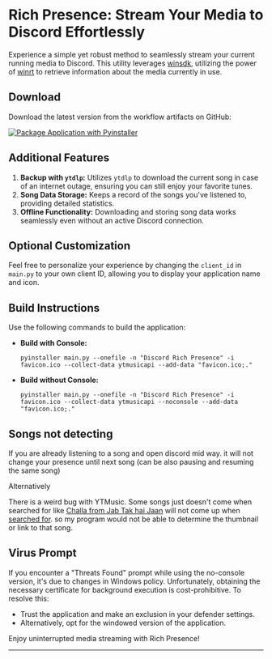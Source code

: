 # Rich Presence: Stream Your Media to Discord Effortlessly

Experience a simple yet robust method to seamlessly stream your current running media to Discord. This utility leverages [winsdk](https://pypi.org/project/winsdk/), utilizing the power of [winrt](https://pypi.org/project/winrt/) to retrieve information about the media currently in use.

## Download

Download the latest version from the workflow artifacts on GitHub:

[![Package Application with Pyinstaller](https://github.com/SurajBhari/rich-presence/actions/workflows/main.yml/badge.svg)](https://github.com/SurajBhari/rich-presence/actions/workflows/main.yml)

## Additional Features

1. **Backup with `ytdlp`:** Utilizes `ytdlp` to download the current song in case of an internet outage, ensuring you can still enjoy your favorite tunes.
2. **Song Data Storage:** Keeps a record of the songs you've listened to, providing detailed statistics.
3. **Offline Functionality:** Downloading and storing song data works seamlessly even without an active Discord connection.

## Optional Customization

Feel free to personalize your experience by changing the `client_id` in `main.py` to your own client ID, allowing you to display your application name and icon.

## Build Instructions

Use the following commands to build the application:

- **Build with Console:**
  ```
  pyinstaller main.py --onefile -n "Discord Rich Presence" -i favicon.ico --collect-data ytmusicapi --add-data "favicon.ico;."
  ```

- **Build without Console:**
  ```
  pyinstaller main.py --onefile -n "Discord Rich Presence" -i favicon.ico --collect-data ytmusicapi --noconsole --add-data "favicon.ico;."
  ```

## Songs not detecting

If you are already listening to a song and open discord mid way. it will not change your presence until next song (can be also pausing and resuming the same song)

Alternatively

There is a weird bug with YTMusic. Some songs just doesn't come when searched for like [Challa from Jab Tak hai Jaan](https://music.youtube.com/watch?v=hhssZ5bDa8E) will not come up when [searched for](https://music.youtube.com/search?q=challa+rabbi). so my program would not be able to determine the thumbnail or link to that song.

## Virus Prompt

If you encounter a "Threats Found" prompt while using the no-console version, it's due to changes in Windows policy. Unfortunately, obtaining the necessary certificate for background execution is cost-prohibitive. To resolve this:
- Trust the application and make an exclusion in your defender settings.
- Alternatively, opt for the windowed version of the application.

Enjoy uninterrupted media streaming with Rich Presence!

---
